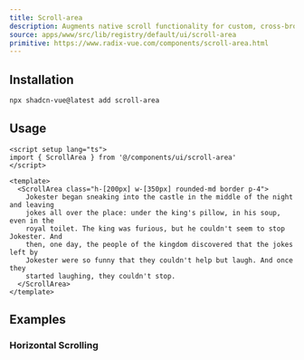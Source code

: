 ```yaml
---
title: Scroll-area
description: Augments native scroll functionality for custom, cross-browser styling.
source: apps/www/src/lib/registry/default/ui/scroll-area 
primitive: https://www.radix-vue.com/components/scroll-area.html
---
```


<ComponentPreview name="ScrollAreaDemo" /> 

## Installation


```bash
npx shadcn-vue@latest add scroll-area
```
## Usage

```vue
<script setup lang="ts">
import { ScrollArea } from '@/components/ui/scroll-area'
</script>

<template>
  <ScrollArea class="h-[200px] w-[350px] rounded-md border p-4">
    Jokester began sneaking into the castle in the middle of the night and leaving
    jokes all over the place: under the king's pillow, in his soup, even in the
    royal toilet. The king was furious, but he couldn't seem to stop Jokester. And
    then, one day, the people of the kingdom discovered that the jokes left by
    Jokester were so funny that they couldn't help but laugh. And once they
    started laughing, they couldn't stop.
  </ScrollArea>
</template>
```

## Examples

### Horizontal Scrolling

<ComponentPreview name="ScrollAreaHorizontalDemo" />

